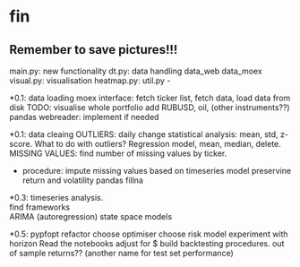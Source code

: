 # fin
## Remember to save pictures!!!
main.py: new functionality
    dt.py: data handling
        data_web
        data_moex
    visual.py: visualisation
        heatmap.py: 
    util.py - 

*0.1: data loading 
moex interface: fetch ticker list, fetch data, load data from disk
TODO:
visualise whole portfolio
add RUBUSD, oil, (other instruments??)
pandas webreader: implement if needed


*0.1: data cleaing
OUTLIERS:
daily change statistical analysis: mean, std, z-score. 
What to do with outliers? Regression model, mean, median, delete.
MISSING VALUES:
find number of missing values by ticker.
* procedure: impute missing values based on timeseries model preservine return and volatility
pandas fillna


*0.3: timeseries analysis.   
find frameworks  
ARIMA  (autoregression)
state space models  

*0.5: pypfopt
refactor
choose optimiser
choose risk model
experiment with horizon
Read the notebooks
adjust for $
build backtesting procedures.
out of sample returns?? (another name for test set performance)
